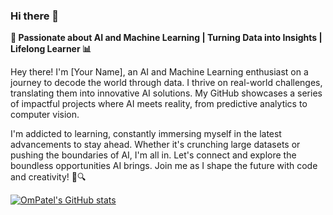### Hi there 👋

**🚀 Passionate about AI and Machine Learning | Turning Data into Insights | Lifelong Learner 📊**

Hey there! I'm [Your Name], an AI and Machine Learning enthusiast on a journey to decode the world through data. I thrive on real-world challenges, translating them into innovative AI solutions. My GitHub showcases a series of impactful projects where AI meets reality, from predictive analytics to computer vision.

I'm addicted to learning, constantly immersing myself in the latest advancements to stay ahead. Whether it's crunching large datasets or pushing the boundaries of AI, I'm all in. Let's connect and explore the boundless opportunities AI brings. Join me as I shape the future with code and creativity! 🤖🔍

[![OmPatel's GitHub stats](https://github-readme-stats.vercel.app/api?username=OmPatel47097)](https://github.com/OmPatel47097/github-readme-stats)

<!--
**OmPatel47097/OmPatel47097** is a ✨ _special_ ✨ repository because its `README.md` (this file) appears on your GitHub profile.

Here are some ideas to get you started:

- 🔭 I’m currently working on ...
- 🌱 I’m currently learning ...
- 👯 I’m looking to collaborate on ...
- 🤔 I’m looking for help with ...
- 💬 Ask me about ...
- 📫 How to reach me: ...
- 😄 Pronouns: ...
- ⚡ Fun fact: ...
-->
